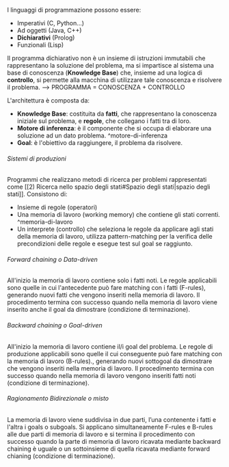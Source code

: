 I linguaggi di programmazione possono essere: 
- Imperativi (C, Python…)
- Ad oggetti (Java, C++) 
- **Dichiarativi** (Prolog) 
- Funzionali (Lisp)

Il programma dichiarativo non è un insieme di istruzioni immutabili che rappresentano la soluzione del problema, ma si impartisce al sistema una base di conoscenza (**Knowledge Base**) che, insieme ad una logica di **controllo**, si permette alla macchina di utilizzare tale conoscenza e risolvere il problema. --> PROGRAMMA = CONOSCENZA + CONTROLLO

L'architettura è composta da:
- **Knowledge Base**: costituita da **fatti**, che rappresentano la conoscenza iniziale sul problema, e **regole**, che collegano i fatti tra di loro.
- **Motore di inferenza**: è il componente che si occupa di elaborare una soluzione ad un dato problema. ^motore-di-inferenza
- **Goal**: è l'obiettivo da raggiungere, il problema da risolvere.

###### Sistemi di produzioni
Programmi che realizzano metodi di ricerca per problemi rappresentati come [[2) Ricerca nello spazio degli stati#Spazio degli stati|spazio degli stati]]. Consistono di:
- Insieme di regole (operatori)
- Una memoria di lavoro (working memory) che contiene gli stati correnti. ^memoria-di-lavoro
- Un interprete (controllo) che seleziona le regole da applicare agli stati della memoria di lavoro, utilizza pattern-matching per la verifica delle precondizioni delle regole e esegue test sul goal se raggiunto.

###### Forward chaining o Data-driven
All'inizio la memoria di lavoro contiene solo i fatti noti.
Le regole applicabili sono quelle in cui l'antecedente può fare matching con i fatti (F-rules), generando nuovi fatti che vengono inseriti nella memoria di lavoro.
Il procedimento termina con successo quando nella memoria di lavoro viene inserito anche il goal da dimostrare (condizione di terminazione).

###### Backward chaining o Goal-driven
All'inizio la memoria di lavoro contiene il/i goal del problema.
Le regole di produzione applicabili sono quelle il cui conseguente può fare matching con la memoria di lavoro (B-rules)., generando nuovi sottogoal da dimostrare che vengono inseriti nella memoria di lavoro.
Il procedimento termina con successo quando nella memoria di lavoro vengono inseriti fatti noti (condizione di terminazione).

###### Ragionamento Bidirezionale o misto
La memoria di lavoro viene suddivisa in due parti, l’una contenente i fatti e l'altra i goals o subgoals.
Si applicano simultaneamente F-rules e B-rules alle due parti di memoria di lavoro e si termina il procedimento con successo quando la parte di memoria di lavoro ricavata mediante backward chaining è uguale o un sottoinsieme di quella ricavata mediante forward chianing (condizione di terminazione).
